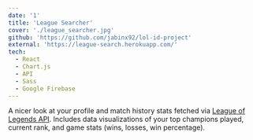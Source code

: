 ```yaml
---
date: '1'
title: 'League Searcher'
cover: './league_searcher.jpg'
github: 'https://github.com/jabinx92/lol-id-project'
external: 'https://league-search.herokuapp.com/'
tech:
  - React
  - Chart.js
  - API
  - Sass
  - Google Firebase
---
```


A nicer look at your profile and match history stats fetched via [League of Legends API](https://developer.riotgames.com/). Includes data visualizations of your top champions played, current rank, and game stats (wins, losses, win percentage).
